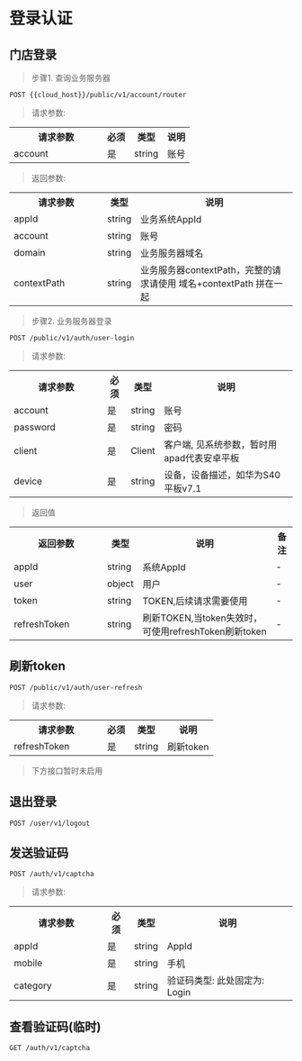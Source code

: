 # 登录认证

## 门店登录

>步骤1. 查询业务服务器

`
POST {{cloud_host}}/public/v1/account/router
`
> 请求参数:

<table>
    <tr>
        <th style="width:150px;">请求参数</th>
        <th>必须</th>
        <th>类型</th>
        <th>说明</th>
    </tr>
    <tr>
        <td>account</td>
        <td>是</td>
        <td>string</td>
        <td>账号</td>
    </tr>
</table>

> 返回参数:
<table>
    <tr>
        <th style="width:150px;">请求参数</th>
        <th>类型</th>
        <th>说明</th>
    </tr>
    <tr>
        <td>appId</td>
        <td>string</td>
        <td>业务系统AppId</td>
    </tr>
    <tr>
        <td>account</td>
        <td>string</td>
        <td>账号</td>
    </tr>
    <tr>
        <td>domain</td>
        <td>string</td>
        <td>业务服务器域名</td>
    </tr>
    <tr>
        <td>contextPath</td>
        <td>string</td>
        <td>业务服务器contextPath，完整的请求请使用 域名+contextPath 拼在一起</td>
    </tr>
</table>

>步骤2. 业务服务器登录

`
POST /public/v1/auth/user-login
`

> 请求参数: 

<table>
    <tr>
        <th style="width:150px;">请求参数</th>
        <th>必须</th>
        <th>类型</th>
        <th>说明</th>
    </tr>
    <tr>
        <td>account</td>
        <td>是</td>
        <td>string</td>
        <td>账号</td>
    </tr>
    <tr>
        <td>password</td>
        <td>是</td>
        <td>string</td>
        <td>密码</td>
    </tr>
    <tr>
        <td>client</td>
        <td>是</td>
        <td>Client</td>
        <td>客户端, 见系统参数，暂时用apad代表安卓平板</td>
    </tr>
    <tr>
        <td>device</td>
        <td>是</td>
        <td>string</td>
        <td>设备，设备描述，如华为S40平板v7.1</td>
    </tr>
</table>

> 返回值

<table>
    <tr>
        <th style="width:150px;">返回参数</th>
        <th>类型</th>
        <th>说明</th>
        <th>备注</th>
    </tr>
    <tr>
        <td>appId</td>
        <td>string</td>
        <td>系统AppId</td>
        <td>-</td>
    </tr>
    <tr>
        <td>user</td>
        <td>object</td>
        <td>用户</td>
        <td>-</td>
    </tr>
    <tr>
        <td>token</td>
        <td>string</td>
        <td>TOKEN,后续请求需要使用</td>
        <td>-</td>
    </tr>
    <tr>
        <td>refreshToken</td>
        <td>string</td>
        <td>刷新TOKEN,当token失效时，可使用refreshToken刷新token</td>
        <td>-</td>
    </tr>
</table>

## 刷新token
`
POST /public/v1/auth/user-refresh
`

> 请求参数:

<table>
    <tr>
        <th style="width:150px;">请求参数</th>
        <th>必须</th>
        <th>类型</th>
        <th>说明</th>
    </tr>
    <tr>
        <td>refreshToken</td>
        <td>是</td>
        <td>string</td>
        <td>刷新token</td>
    </tr>
</table>

>下方接口暂时未启用

## 退出登录

```
POST /user/v1/logout
```

## 发送验证码
```
POST /auth/v1/captcha
```
> 请求参数:

<table>
    <tr>
        <th style="width:150px;">请求参数</th>
        <th>必须</th>
        <th>类型</th>
        <th>说明</th>
    </tr>
    <tr>
        <td>appId</td>
        <td>是</td>
        <td>string</td>
        <td>AppId</td>
    </tr>
    <tr>
        <td>mobile</td>
        <td>是</td>
        <td>string</td>
        <td>手机</td>
    </tr>
    <tr>
        <td>category</td>
        <td>是</td>
        <td>string</td>
        <td>验证码类型: 此处固定为: Login</td>
    </tr>
</table>


## 查看验证码(临时)
```
GET /auth/v1/captcha
```
